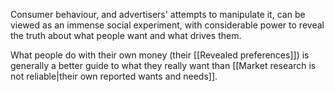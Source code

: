 Consumer behaviour, and advertisers' attempts to manipulate it, can be viewed as an immense social experiment, with considerable power to reveal the truth about what people want and what drives them. 


What people do with their own money (their [[Revealed preferences]]) is generally a better guide to what they really want than [[Market research is not reliable|their own reported wants and needs]].